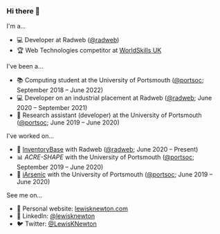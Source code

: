 ### Hi there 👋

I'm a...

- :computer: Developer at Radweb ([@radweb](https://github.com/radweb))
- :trophy: Web Technologies competitor at [WorldSkills UK](https://www.worldskillsuk.org/)

I've been a...

- :books: Computing student at the University of Portsmouth ([@portsoc](https://github.com/portsoc); September 2018 – June 2022)
- :computer: Developer on an industrial placement at Radweb ([@radweb](https://github.com/radweb); June 2020 – September 2021)
- :test_tube: Research assistant (developer) at the University of Portsmouth ([@portsoc](https://github.com/portsoc); June 2019 – June 2020)

I've worked on...

- :house_with_garden: [InventoryBase](https://inventorybase.co.uk/) with Radweb ([@radweb](https://github.com/radweb); June 2020 – Present)
- :bar_chart: _ACRE-SHAPE_ with the University of Portsmouth ([@portsoc](https://github.com/portsoc); September 2019 – June 2020)
- :potable_water: [iArsenic](https://github.com/portsoc/iArsenic) with the University of Portsmouth ([@portsoc](https://github.com/portsoc); June 2019 – June 2020)

See me on...

- :seedling: Personal website: [lewisknewton.com](http://lewisknewton.com/)
- :necktie: LinkedIn: [@lewisknewton](https://www.linkedin.com/in/lewisknewton)
- :bird: Twitter: [@LewisKNewton](https://twitter.com/LewisKNewton)

<!--
**lewisknewton/lewisknewton** is a ✨ _special_ ✨ repository because its `README.md` (this file) appears on your GitHub profile.

Here are some ideas to get you started:

- 🔭 I’m currently working on ...
- 🌱 I’m currently learning ...
- 👯 I’m looking to collaborate on ...
- 🤔 I’m looking for help with ...
- 💬 Ask me about ...
- 📫 How to reach me: ...
- 😄 Pronouns: ...
- ⚡ Fun fact: ...
-->
